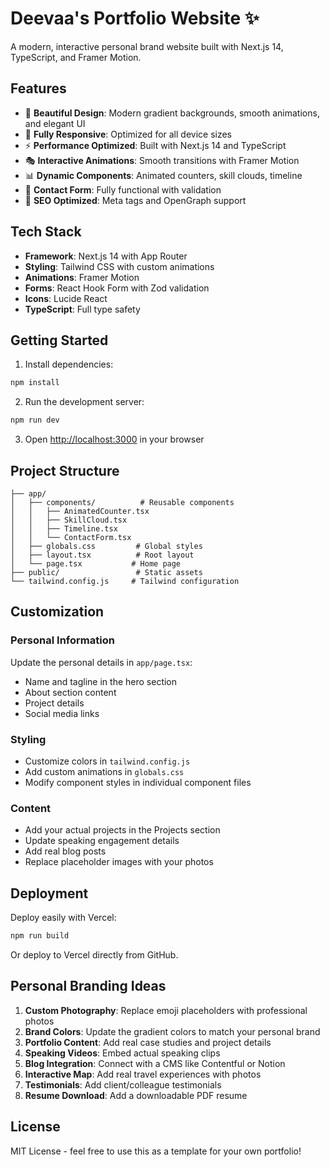 # Deevaa's Portfolio Website ✨

A modern, interactive personal brand website built with Next.js 14, TypeScript, and Framer Motion.

## Features

- 🎨 **Beautiful Design**: Modern gradient backgrounds, smooth animations, and elegant UI
- 📱 **Fully Responsive**: Optimized for all device sizes
- ⚡ **Performance Optimized**: Built with Next.js 14 and TypeScript
- 🎭 **Interactive Animations**: Smooth transitions with Framer Motion
- 📊 **Dynamic Components**: Animated counters, skill clouds, timeline
- 📧 **Contact Form**: Fully functional with validation
- 🚀 **SEO Optimized**: Meta tags and OpenGraph support

## Tech Stack

- **Framework**: Next.js 14 with App Router
- **Styling**: Tailwind CSS with custom animations
- **Animations**: Framer Motion
- **Forms**: React Hook Form with Zod validation
- **Icons**: Lucide React
- **TypeScript**: Full type safety

## Getting Started

1. Install dependencies:
```bash
npm install
```

2. Run the development server:
```bash
npm run dev
```

3. Open [http://localhost:3000](http://localhost:3000) in your browser

## Project Structure

```
├── app/
│   ├── components/          # Reusable components
│   │   ├── AnimatedCounter.tsx
│   │   ├── SkillCloud.tsx
│   │   ├── Timeline.tsx
│   │   └── ContactForm.tsx
│   ├── globals.css         # Global styles
│   ├── layout.tsx          # Root layout
│   └── page.tsx           # Home page
├── public/                 # Static assets
└── tailwind.config.js     # Tailwind configuration
```

## Customization

### Personal Information
Update the personal details in `app/page.tsx`:
- Name and tagline in the hero section
- About section content
- Project details
- Social media links

### Styling
- Customize colors in `tailwind.config.js`
- Add custom animations in `globals.css`
- Modify component styles in individual component files

### Content
- Add your actual projects in the Projects section
- Update speaking engagement details
- Add real blog posts
- Replace placeholder images with your photos

## Deployment

Deploy easily with Vercel:

```bash
npm run build
```

Or deploy to Vercel directly from GitHub.

## Personal Branding Ideas

1. **Custom Photography**: Replace emoji placeholders with professional photos
2. **Brand Colors**: Update the gradient colors to match your personal brand
3. **Portfolio Content**: Add real case studies and project details
4. **Speaking Videos**: Embed actual speaking clips
5. **Blog Integration**: Connect with a CMS like Contentful or Notion
6. **Interactive Map**: Add real travel experiences with photos
7. **Testimonials**: Add client/colleague testimonials
8. **Resume Download**: Add a downloadable PDF resume

## License

MIT License - feel free to use this as a template for your own portfolio!